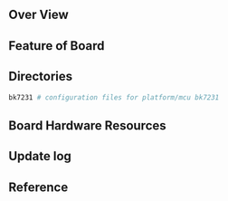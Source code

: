 ## Over View

## Feature of Board

## Directories

```sh
bk7231 # configuration files for platform/mcu bk7231
```

## Board Hardware Resources

## Update log

## Reference
